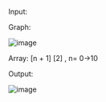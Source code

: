 Input:


Graph:


![image](https://github.com/user-attachments/assets/887b55dd-3854-48eb-a849-c4ed45e2737f)


Array: [n + 1] [2] , n= 0->10 


Output:

![image](https://github.com/user-attachments/assets/1e5ecebf-c39e-4756-a30a-b308833bf0b6)

